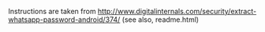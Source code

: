 Instructions are taken from
http://www.digitalinternals.com/security/extract-whatsapp-password-android/374/
(see also, readme.html)
